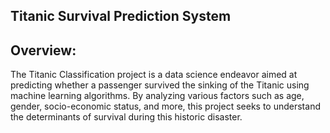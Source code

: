 
## Titanic Survival Prediction System

## Overview:
The Titanic Classification project is a data science endeavor aimed at predicting whether a passenger survived the sinking of the Titanic using machine learning algorithms. By analyzing various factors such as age, gender, socio-economic status, and more, this project seeks to understand the determinants of survival during this historic disaster.

